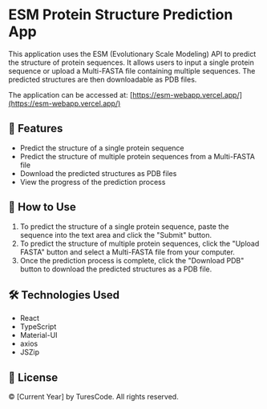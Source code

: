 # ESM Protein Structure Prediction App

This application uses the ESM (Evolutionary Scale Modeling) API to predict the structure of protein sequences. It allows users to input a single protein sequence or upload a Multi-FASTA file containing multiple sequences. The predicted structures are then downloadable as PDB files.

The application can be accessed at: [https://esm-webapp.vercel.app/](https://esm-webapp.vercel.app/)

## 🚀 Features

- Predict the structure of a single protein sequence
- Predict the structure of multiple protein sequences from a Multi-FASTA file
- Download the predicted structures as PDB files
- View the progress of the prediction process

## 📖 How to Use

1. To predict the structure of a single protein sequence, paste the sequence into the text area and click the "Submit" button.
2. To predict the structure of multiple protein sequences, click the "Upload FASTA" button and select a Multi-FASTA file from your computer.
3. Once the prediction process is complete, click the "Download PDB" button to download the predicted structures as a PDB file.

## 🛠️ Technologies Used

- React
- TypeScript
- Material-UI
- axios
- JSZip

## 📄 License

© [Current Year] by TuresCode. All rights reserved.